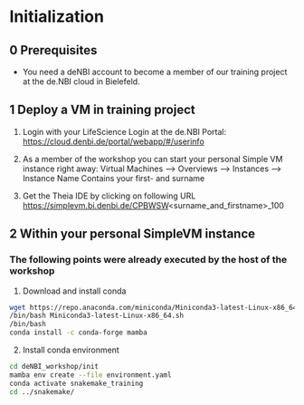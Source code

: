 # Initialization

## 0 Prerequisites

- You need a deNBI account to  become a member of our training project at the de.NBI cloud in Bielefeld.

## 1 Deploy a VM in training project

1. Login with your LifeScience Login at the de.NBI Portal: https://cloud.denbi.de/portal/webapp/#/userinfo

2. As a member of the workshop you can start your personal Simple VM instance right away:
Virtual Machines --> Overviews --> Instances --> Instance Name Contains your first- and surname

3. Get the Theia IDE by clicking on following URL https://simplevm.bi.denbi.de/CPBWSW<surname_and_firstname>_100


## 2 Within your personal SimpleVM instance
### The following points were already executed by the host of the workshop


1. Download and install conda

```bash
wget https://repo.anaconda.com/miniconda/Miniconda3-latest-Linux-x86_64.sh
/bin/bash Miniconda3-latest-Linux-x86_64.sh
/bin/bash
conda install -c conda-forge mamba
```

2. Install conda environment

```bash
cd deNBI_workshop/init
mamba env create --file environment.yaml
conda activate snakemake_training
cd ../snakemake/
```
